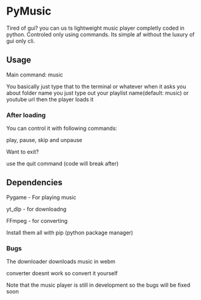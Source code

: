 # PyMusic
Tired of gui? you can us ts lightweight music player completly 
coded in python. Controled only using commands. Its simple
af without the luxury of gui only cli.
## Usage
Main command: music


You basically just type that to the terminal or whatever
when it asks you about folder name you just type out your 
playlist name(default: music)
or youtube url then the player loads it
### After loading
You can control it with following commands:

play, pause, skip and unpause

Want to exit?

use the quit command (code will break after)
## Dependencies
Pygame - For playing music

yt_dlp - for downloadng

FFmpeg - for converting

Install them all with pip (python package manager)
### Bugs
The downloader downloads music in webm

converter doesnt work so convert it yourself

Note that the music player is still in development so the bugs will be fixed soon
